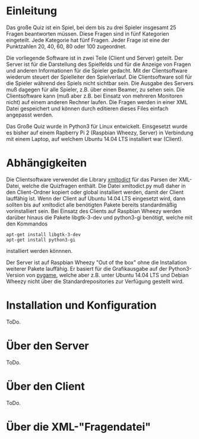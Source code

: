 # Einleitung

Das große Quiz ist ein Spiel, bei dem bis zu drei Spieler insgesamt 25 Fragen beantworten müssen. Diese Fragen sind in fünf Kategorien eingeteilt. Jede Kategorie hat fünf Fragen. Jeder Frage ist eine der Punktzahlen 20, 40, 60, 80 oder 100 zugeordnet.

Die vorliegende Software ist in zwei Teile (Client und Server) geteilt. Der Server ist für die Darstellung des Spielfelds und für die Anzeige von Fragen und anderen Informationen für die Spieler gedacht. Mit der Clientsoftware wiederum steuert der Spielleiter den Spielverlauf. Die Clientsoftware soll für die Spieler während des Spiels nicht sichtbar sein. Die Ausgabe des Servers muß dagegen für alle Spieler, z.B. über einen Beamer, zu sehen sein. Die Clientsoftware kann (muß aber z.B. bei Einsatz von mehreren Monitoren nicht) auf einem anderen Rechner laufen. Die Fragen werden in einer XML Datei gespeichert und können durch editieren dieses Files einfach angepasst werden.

Das Große Quiz wurde in Python3 für Linux entwickelt. Einsgesetzt wurde es bisher auf einem Rapberry Pi 2 (Raspbian Wheezy, Server) in Verbindung mit einem Laptop, auf welchem Ubuntu 14.04 LTS installiert war (Client). 

# Abhängigkeiten

Die Clientsoftware verwendet die Library [xmltodict](https://github.com/martinblech/xmltodict) für das Parsen der XML-Datei, welche die Quizfragen enthält. Die Datei xmltodict.py muß daher in den Client-Ordner kopiert oder global installiert werden, damit der Client lauffähig ist. Wenn der Client auf Ubuntu 14.04 LTS eingesetzt wird, dann sollten bis auf xmltodict alle benötigten Pakete bereits standardmäßig vorinstalliert sein. Bei Einsatz des Clients auf Raspbian Wheezy werden darüber hinaus die Pakete libgtk-3-dev und python3-gi benötigt, welche mit den Kommandos

    apt-get install libgtk-3-dev
    apt-get install python3-gi
  
installiert werden könnnen.

Der Server ist auf Raspbian Wheezy "Out of the box" ohne die Installation weiterer Pakete lauffähig. Er basiert für die Grafikausgabe auf der Python3-Version von [pygame](http://pygame.org/news.html), welche aber z.B. unter Ubuntu 14.04 LTS und Debian Wheezy nicht über die Standardrepositories zur Verfügung gestellt wird.

# Installation und Konfiguration

ToDo.

# Über den Server

ToDo.

# Über den Client

ToDo.

# Über die XML-"Fragendatei"
